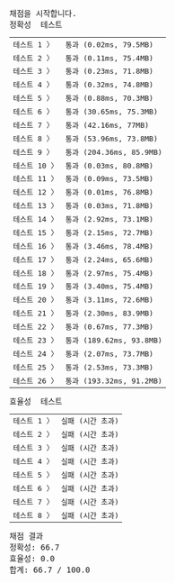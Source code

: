 <pre class="console-content"><div></div><div class="console-heading">채점을 시작합니다.</div><div class="console-message">정확성  테스트</div><table class="console-test-group" data-category="correctness"><tbody><tr data-testcase-id="27723"><td valign="top" class="td-label">테스트 1 <span>〉</span></td><td class="result passed">통과 (0.02ms, 79.5MB)</td></tr><tr data-testcase-id="27724"><td valign="top" class="td-label">테스트 2 <span>〉</span></td><td class="result passed">통과 (0.11ms, 75.4MB)</td></tr><tr data-testcase-id="27725"><td valign="top" class="td-label">테스트 3 <span>〉</span></td><td class="result passed">통과 (0.23ms, 71.8MB)</td></tr><tr data-testcase-id="27726"><td valign="top" class="td-label">테스트 4 <span>〉</span></td><td class="result passed">통과 (0.32ms, 74.8MB)</td></tr><tr data-testcase-id="27727"><td valign="top" class="td-label">테스트 5 <span>〉</span></td><td class="result passed">통과 (0.88ms, 70.3MB)</td></tr><tr data-testcase-id="27728"><td valign="top" class="td-label">테스트 6 <span>〉</span></td><td class="result passed">통과 (30.65ms, 75.3MB)</td></tr><tr data-testcase-id="27729"><td valign="top" class="td-label">테스트 7 <span>〉</span></td><td class="result passed">통과 (42.16ms, 77MB)</td></tr><tr data-testcase-id="27730"><td valign="top" class="td-label">테스트 8 <span>〉</span></td><td class="result passed">통과 (53.96ms, 73.8MB)</td></tr><tr data-testcase-id="27731"><td valign="top" class="td-label">테스트 9 <span>〉</span></td><td class="result passed">통과 (204.36ms, 85.9MB)</td></tr><tr data-testcase-id="27732"><td valign="top" class="td-label">테스트 10 <span>〉</span></td><td class="result passed">통과 (0.03ms, 80.8MB)</td></tr><tr data-testcase-id="27733"><td valign="top" class="td-label">테스트 11 <span>〉</span></td><td class="result passed">통과 (0.09ms, 73.5MB)</td></tr><tr data-testcase-id="27734"><td valign="top" class="td-label">테스트 12 <span>〉</span></td><td class="result passed">통과 (0.01ms, 76.8MB)</td></tr><tr data-testcase-id="27735"><td valign="top" class="td-label">테스트 13 <span>〉</span></td><td class="result passed">통과 (0.03ms, 71.8MB)</td></tr><tr data-testcase-id="27736"><td valign="top" class="td-label">테스트 14 <span>〉</span></td><td class="result passed">통과 (2.92ms, 73.1MB)</td></tr><tr data-testcase-id="27737"><td valign="top" class="td-label">테스트 15 <span>〉</span></td><td class="result passed">통과 (2.15ms, 72.7MB)</td></tr><tr data-testcase-id="27738"><td valign="top" class="td-label">테스트 16 <span>〉</span></td><td class="result passed">통과 (3.46ms, 78.4MB)</td></tr><tr data-testcase-id="27739"><td valign="top" class="td-label">테스트 17 <span>〉</span></td><td class="result passed">통과 (2.24ms, 65.6MB)</td></tr><tr data-testcase-id="27740"><td valign="top" class="td-label">테스트 18 <span>〉</span></td><td class="result passed">통과 (2.97ms, 75.4MB)</td></tr><tr data-testcase-id="27741"><td valign="top" class="td-label">테스트 19 <span>〉</span></td><td class="result passed">통과 (3.40ms, 75.4MB)</td></tr><tr data-testcase-id="27742"><td valign="top" class="td-label">테스트 20 <span>〉</span></td><td class="result passed">통과 (3.11ms, 72.6MB)</td></tr><tr data-testcase-id="27743"><td valign="top" class="td-label">테스트 21 <span>〉</span></td><td class="result passed">통과 (2.30ms, 83.9MB)</td></tr><tr data-testcase-id="27744"><td valign="top" class="td-label">테스트 22 <span>〉</span></td><td class="result passed">통과 (0.67ms, 77.3MB)</td></tr><tr data-testcase-id="27745"><td valign="top" class="td-label">테스트 23 <span>〉</span></td><td class="result passed">통과 (189.62ms, 93.8MB)</td></tr><tr data-testcase-id="27746"><td valign="top" class="td-label">테스트 24 <span>〉</span></td><td class="result passed">통과 (2.07ms, 73.7MB)</td></tr><tr data-testcase-id="27747"><td valign="top" class="td-label">테스트 25 <span>〉</span></td><td class="result passed">통과 (2.53ms, 73.3MB)</td></tr><tr data-testcase-id="27748"><td valign="top" class="td-label">테스트 26 <span>〉</span></td><td class="result passed">통과 (193.32ms, 91.2MB)</td></tr></tbody></table><div class="console-message">효율성  테스트</div><table class="console-test-group" data-category="effectiveness"><tbody><tr data-testcase-id="27749"><td valign="top" class="td-label">테스트 1 <span>〉</span></td><td class="result failed">실패 (시간 초과)</td></tr><tr data-testcase-id="27750"><td valign="top" class="td-label">테스트 2 <span>〉</span></td><td class="result failed">실패 (시간 초과)</td></tr><tr data-testcase-id="27751"><td valign="top" class="td-label">테스트 3 <span>〉</span></td><td class="result failed">실패 (시간 초과)</td></tr><tr data-testcase-id="27752"><td valign="top" class="td-label">테스트 4 <span>〉</span></td><td class="result failed">실패 (시간 초과)</td></tr><tr data-testcase-id="27753"><td valign="top" class="td-label">테스트 5 <span>〉</span></td><td class="result failed">실패 (시간 초과)</td></tr><tr data-testcase-id="27754"><td valign="top" class="td-label">테스트 6 <span>〉</span></td><td class="result failed">실패 (시간 초과)</td></tr><tr data-testcase-id="27755"><td valign="top" class="td-label">테스트 7 <span>〉</span></td><td class="result failed">실패 (시간 초과)</td></tr><tr data-testcase-id="27756"><td valign="top" class="td-label">테스트 8 <span>〉</span></td><td class="result failed">실패 (시간 초과)</td></tr></tbody></table><div class="console-heading">채점 결과</div><div class="console-message">정확성: 66.7</div><div class="console-message">효율성: 0.0</div><div class="console-message">합계: 66.7 / 100.0</div></pre>